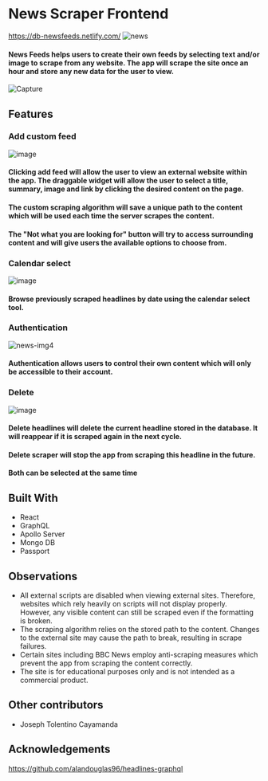 # News Scraper Frontend
https://db-newsfeeds.netlify.com/
![news](https://user-images.githubusercontent.com/59053870/79229068-59fb0180-7e5a-11ea-98f7-3ad492774ba3.JPG)  
#### News Feeds helps users to create their own feeds by selecting text and/or image to scrape from any website. The app will scrape the site once an hour and store any new data for the user to view.

![Capture](https://user-images.githubusercontent.com/59053870/77827414-67e81d00-710d-11ea-9bc9-db30c80c097c.JPG)  

## Features
 
### Add custom feed
 ![image](https://user-images.githubusercontent.com/59053870/77829099-b4d0f100-7117-11ea-98fc-831db77a0776.png)  
 
#### Clicking add feed will allow the user to view an external website within the app. The draggable widget will allow the user to select a title, summary, image and link by clicking the desired content on the page.
#### The custom scraping algorithm will save a unique path to the content which will be used each time the server scrapes the content.
#### The "Not what you are looking for" button will try to access surrounding content and will give users the available options to choose from.

### Calendar select
![image](https://user-images.githubusercontent.com/59053870/77828676-c4026f80-7114-11ea-826a-a6f0a86c8ba2.png) 
#### Browse previously scraped headlines by date using the calendar select tool.

### Authentication
![news-img4](https://user-images.githubusercontent.com/59053870/79229470-fa512600-7e5a-11ea-8897-2c7b42d64790.PNG)
#### Authentication allows users to control their own content which will only be accessible to their account.

### Delete
![image](https://user-images.githubusercontent.com/59053870/77828697-f14f1d80-7114-11ea-89b0-02795537b6c6.png)  
#### Delete headlines will delete the current headline stored in the database. It will reappear if it is scraped again in the next cycle.
#### Delete scraper will stop the app from scraping this headline in the future.
#### Both can be selected at the same time

## Built With
* React
* GraphQL
* Apollo Server
* Mongo DB
* Passport

## Observations
* All external scripts are disabled when viewing external sites. Therefore, websites which rely heavily on scripts will not display properly. However, any visible content can still be scraped even if the formatting is broken.
* The scraping algorithm relies on the stored path to the content. Changes to the external site may cause the path to break, resulting in scrape failures.
* Certain sites including BBC News employ anti-scraping measures which prevent the app from scraping the content correctly.
* The site is for educational purposes only and is not intended as a commercial product.

## Other contributors
* Joseph Tolentino Cayamanda 

## Acknowledgements
https://github.com/alandouglas96/headlines-graphql

